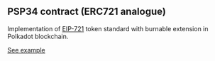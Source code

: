 ## PSP34 contract (ERC721 analogue)

Implementation of [EIP-721](https://eips.ethereum.org/EIPS/eip-721) token standard with burnable extension in Polkadot blockchain.

[See example](https://supercolony-net.github.io/openbrush-contracts/smart-contracts/psp34/extensions/burnable)
